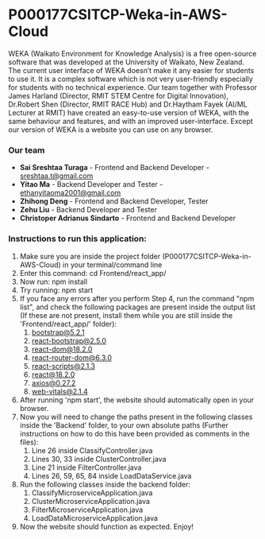 # P000177CSITCP-Weka-in-AWS-Cloud

WEKA (Waikato Environment for Knowledge Analysis) is a free open-source software that was developed at the University of Waikato, New Zealand.
The current user interface of WEKA doesn’t make it any easier for students to use it. It is a complex software which is not very user-friendly especially for students with no technical experience.
Our team together with Professor James Harland (Director, RMIT STEM Centre for Digital Innovation), Dr.Robert Shen (Director, RMIT RACE Hub) and Dr.Haytham Fayek (AI/ML Lecturer at RMIT) have created an easy-to-use version of WEKA, with the same behaviour and features, and with an improved user-interface.
Except our version of WEKA is a website you can use on any browser.

### Our team
* **Sai Sreshtaa Turaga** - Frontend and Backend Developer - sreshtaa.t@gmail.com
* **Yitao Ma** - Backend Developer and Tester - ethanyitaoma2001@gmail.com
* **Zhihong Deng** - Frontend and Backend Developer, Tester 
* **Zehu Liu** - Backend Developer and Tester 
* **Christoper Adrianus Sindarto** - Frontend and Backend Developer 

### Instructions to run this application:
1. Make sure you are inside the project folder (P000177CSITCP-Weka-in-AWS-Cloud) in your terminal/command line 
2. Enter this command: cd Frontend/react_app/
3. Now run: npm install
4. Try running: npm start
5. If you face any errors after you perform Step 4, run the command "npm list", 
and check the following packages are present inside the output list 
(If these are not present, install them while you are still inside the 'Frontend/react_app/' folder):
   1. bootstrap@5.2.1
   2. react-bootstrap@2.5.0
   3. react-dom@18.2.0
   4. react-router-dom@6.3.0
   5. react-scripts@2.1.3
   6. react@18.2.0
   7. axios@0.27.2
   8. web-vitals@2.1.4
6. After running 'npm start', the website should automatically open in your browser.
7. Now you will need to change the paths present in the following classes inside the 'Backend' folder, 
to your own absolute paths (Further instructions on how to do this have been provided as comments in the files):
   1. Line 26 inside ClassifyController.java
   2. Lines 30, 33 inside ClusterController.java
   3. Line 21 inside FilterController.java
   4. Lines 26, 59, 65, 84 inside LoadDataService.java
8. Run the following classes inside the backend folder:
   1. ClassifyMicroserviceApplication.java
   2. ClusterMicroserviceApplication.java
   3. FilterMicroserviceApplication.java
   4. LoadDataMicroserviceApplication.java
9. Now the website should function as expected. Enjoy!
